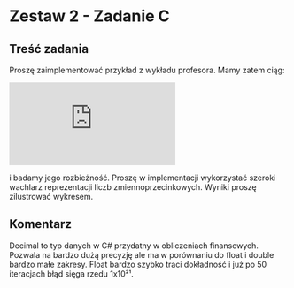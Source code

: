 # Zestaw 2 - Zadanie C

## Treść zadania

Proszę zaimplementować przykład z wykładu profesora. Mamy zatem ciąg:

![equation](https://latex.codecogs.com/gif.latex?%5Cbegin%7Bcases%7D%20x_%7Bn&plus;1%7D%3D4x_%7Bn%7D-1%20%5C%5C%20x_%7B0%7D%3D%5Cfrac%7B1%7D%7B3%7D%20%5Cend%7Bcases%7D)

i badamy jego rozbieżność. Proszę w implementacji wykorzystać szeroki wachlarz reprezentacji liczb zmiennoprzecinkowych. Wyniki proszę zilustrować wykresem.

## Komentarz

Decimal to typ danych w C# przydatny w obliczeniach finansowych. Pozwala na bardzo dużą precyzję ale ma w porównaniu do float i double bardzo małe zakresy. Float bardzo szybko traci dokładność i już po 50 iteracjach błąd sięga rzedu 1x10²¹.
